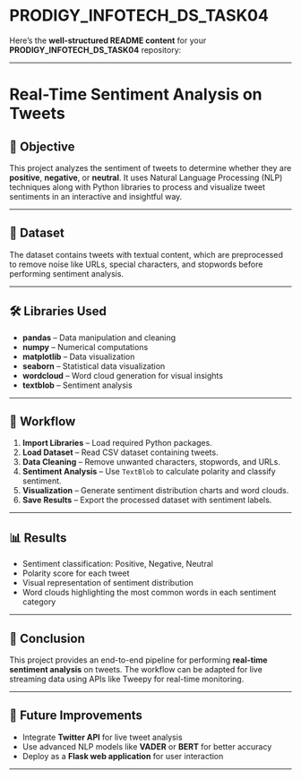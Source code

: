 # PRODIGY_INFOTECH_DS_TASK04

Here’s the **well-structured README content** for your **PRODIGY\_INFOTECH\_DS\_TASK04** repository:

---

# Real-Time Sentiment Analysis on Tweets

## 📌 Objective

This project analyzes the sentiment of tweets to determine whether they are **positive**, **negative**, or **neutral**. It uses Natural Language Processing (NLP) techniques along with Python libraries to process and visualize tweet sentiments in an interactive and insightful way.

---

## 📂 Dataset

The dataset contains tweets with textual content, which are preprocessed to remove noise like URLs, special characters, and stopwords before performing sentiment analysis.

---

## 🛠 Libraries Used

* **pandas** – Data manipulation and cleaning
* **numpy** – Numerical computations
* **matplotlib** – Data visualization
* **seaborn** – Statistical data visualization
* **wordcloud** – Word cloud generation for visual insights
* **textblob** – Sentiment analysis

---

## 🔄 Workflow

1. **Import Libraries** – Load required Python packages.
2. **Load Dataset** – Read CSV dataset containing tweets.
3. **Data Cleaning** – Remove unwanted characters, stopwords, and URLs.
4. **Sentiment Analysis** – Use `TextBlob` to calculate polarity and classify sentiment.
5. **Visualization** – Generate sentiment distribution charts and word clouds.
6. **Save Results** – Export the processed dataset with sentiment labels.

---

## 📊 Results

* Sentiment classification: Positive, Negative, Neutral
* Polarity score for each tweet
* Visual representation of sentiment distribution
* Word clouds highlighting the most common words in each sentiment category

---

## 📌 Conclusion

This project provides an end-to-end pipeline for performing **real-time sentiment analysis** on tweets. The workflow can be adapted for live streaming data using APIs like Tweepy for real-time monitoring.

---

## 🚀 Future Improvements

* Integrate **Twitter API** for live tweet analysis
* Use advanced NLP models like **VADER** or **BERT** for better accuracy
* Deploy as a **Flask web application** for user interaction

---

